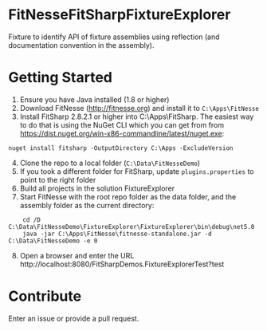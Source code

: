 # FitNesseFitSharpFixtureExplorer
Fixture to identify API of fixture assemblies using reflection (and documentation convention in the assembly).

# Getting Started
1. Ensure you have Java installed (1.8 or higher)
1. Download FitNesse (http://fitnesse.org) and install it to ```C:\Apps\FitNesse```
1. Install FitSharp 2.8.2.1 or higher into C:\Apps\FitSharp. The easiest way to do that is using the NuGet CLI which you can get from from https://dist.nuget.org/win-x86-commandline/latest/nuget.exe:
```
nuget install fitsharp -OutputDirectory C:\Apps -ExcludeVersion
```
4. Clone the repo to a local folder (```C:\Data\FitNesseDemo```)
5. If you took a different folder for FitSharp, update ```plugins.properties``` to point to the right folder
6. Build all projects in the solution FixtureExplorer
7. Start FitNesse with the root repo folder  as the data folder, and the assembly folder as the current directory:
```
    cd /D C:\Data\FitNesseDemo\FixtureExplorer\FixtureExplorer\bin\debug\net5.0
    java -jar C:\Apps\FitNesse\fitnesse-standalone.jar -d C:\Data\FitNesseDemo -e 0
```

8. Open a browser and enter the URL http://localhost:8080/FitSharpDemos.FixtureExplorerTest?test

# Contribute
Enter an issue or provide a pull request.
